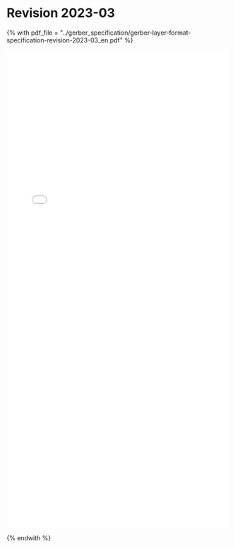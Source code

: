 # Revision 2023-03

{% with pdf_file = "../gerber_specification/gerber-layer-format-specification-revision-2023-03_en.pdf" %}

<object data="{{ pdf_file }}" type="application/pdf" width="100%" height="1080px" >
    <embed src="{{ pdf_file }}" type="application/pdf" width="100%" height="1080px" />
</object>
<p/>

{% endwith %}
